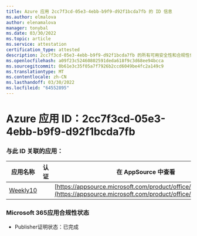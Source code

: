 ```yaml
---
title: Azure 应用 2cc7f3cd-05e3-4ebb-b9f9-d92f1bcda7fb 的 ID 信息
ms.author: elmalova
author: elenamalova
manager: tonybal
ms.date: 03/30/2022
ms.topic: article
ms.service: attestation
certification_type: attested
description: 2cc7f3cd-05e3-4ebb-b9f9-d92f1bcda7fb 的所有可用安全性和合规性信息。
ms.openlocfilehash: a09f23c52460802591deda618f9c3d68ee94bcca
ms.sourcegitcommit: 0b61e3c35f05a7f7926b2ccd6049be4fc2a149c9
ms.translationtype: MT
ms.contentlocale: zh-CN
ms.lasthandoff: 03/30/2022
ms.locfileid: "64552895"
---
```

# <a name="azure-app-id-2cc7f3cd-05e3-4ebb-b9f9-d92f1bcda7fb"></a>Azure 应用 ID：2cc7f3cd-05e3-4ebb-b9f9-d92f1bcda7fb


### <a name="apps-associated-with-this-id"></a>与此 ID 关联的应用：
| **应用名称** | **认证** | **在 AppSource 中查看** |
|--------------|---------------|-----------------------|
| [Weekly10](../forward/WA200001441.md) |  | [https://appsource.microsoft.com/product/office/WA200001441](https://appsource.microsoft.com/product/office/WA200001441) |

### <a name="microsoft-365-app-compliance-status"></a>Microsoft 365应用合规性状态
- Publisher证明状态：已完成

